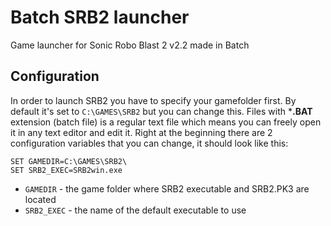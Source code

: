 # Batch SRB2 launcher
Game launcher for Sonic Robo Blast 2 v2.2 made in Batch

## Configuration
In order to launch SRB2 you have to specify your gamefolder first. By default it's set to `C:\GAMES\SRB2` but you can change this.
Files with ***.BAT** extension (batch file) is a regular text file which means you can freely open it in any text editor and edit it.
Right at the beginning there are 2 configuration variables that you can change, it should look like this:
```batch
SET GAMEDIR=C:\GAMES\SRB2\
SET SRB2_EXEC=SRB2win.exe
```

- `GAMEDIR` - the game folder where SRB2 executable and SRB2.PK3 are located
- `SRB2_EXEC` - the name of the default executable to use

